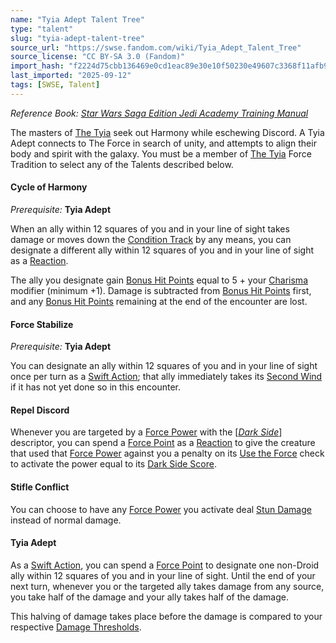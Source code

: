 ```yaml
---
name: "Tyia Adept Talent Tree"
type: "talent"
slug: "tyia-adept-talent-tree"
source_url: "https://swse.fandom.com/wiki/Tyia_Adept_Talent_Tree"
source_license: "CC BY-SA 3.0 (Fandom)"
import_hash: "f2224d75cbb136469e0cd1eac89e30e10f50230e49607c3368f11afb94623852"
last_imported: "2025-09-12"
tags: [SWSE, Talent]
---
```

*Reference Book: [Star Wars Saga Edition Jedi Academy Training Manual](https://swse.fandom.com/wiki/Star_Wars_Saga_Edition_Jedi_Academy_Training_Manual)*

The masters of [The Tyia](https://swse.fandom.com/wiki/The_Tyia) seek out Harmony while eschewing Discord. A Tyia Adept connects to The Force in search of unity, and attempts to align their body and spirit with the galaxy. You must be a member of [The Tyia](https://swse.fandom.com/wiki/The_Tyia) Force Tradition to select any of the Talents described below.

#### **Cycle of Harmony**
*Prerequisite:* **Tyia Adept**

When an ally within 12 squares of you and in your line of sight takes damage or moves down the [Condition Track](https://swse.fandom.com/wiki/Condition_Track) by any means, you can designate a different ally within 12 squares of you and in your line of sight as a [Reaction](https://swse.fandom.com/wiki/Reaction).

The ally you designate gain [Bonus Hit Points](https://swse.fandom.com/wiki/Bonus_Hit_Points) equal to 5 + your [Charisma](https://swse.fandom.com/wiki/Charisma) modifier (minimum +1). Damage is subtracted from [Bonus Hit Points](https://swse.fandom.com/wiki/Bonus_Hit_Points) first, and any [Bonus Hit Points](https://swse.fandom.com/wiki/Bonus_Hit_Points) remaining at the end of the encounter are lost.

#### **Force Stabilize**
*Prerequisite:* **Tyia Adept**

You can designate an ally within 12 squares of you and in your line of sight once per turn as a [Swift Action](https://swse.fandom.com/wiki/Swift_Action); that ally immediately takes its [Second Wind](https://swse.fandom.com/wiki/Second_Wind) if it has not yet done so in this encounter.

#### **Repel Discord**
Whenever you are targeted by a [Force Power](https://swse.fandom.com/wiki/Force_Power) with the [*[Dark Side](https://swse.fandom.com/wiki/Dark_Side)*] descriptor, you can spend a [Force Point](https://swse.fandom.com/wiki/Force_Point) as a [Reaction](https://swse.fandom.com/wiki/Reaction) to give the creature that used that [Force Power](https://swse.fandom.com/wiki/Force_Power) against you a penalty on its [Use the Force](https://swse.fandom.com/wiki/Use_the_Force) check to activate the power equal to its [Dark Side Score](https://swse.fandom.com/wiki/Dark_Side_Score).

#### **Stifle Conflict**
You can choose to have any [Force Power](https://swse.fandom.com/wiki/Force_Power) you activate deal [Stun Damage](https://swse.fandom.com/wiki/Stun_Damage) instead of normal damage.

#### **Tyia Adept**
As a [Swift Action](https://swse.fandom.com/wiki/Swift_Action), you can spend a [Force Point](https://swse.fandom.com/wiki/Force_Point) to designate one non-Droid ally within 12 squares of you and in your line of sight. Until the end of your next turn, whenever you or the targeted ally takes damage from any source, you take half of the damage and your ally takes half of the damage.

This halving of damage takes place before the damage is compared to your respective [Damage Thresholds](https://swse.fandom.com/wiki/Damage_Thresholds).
